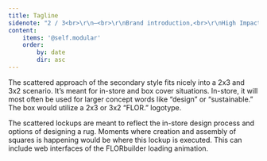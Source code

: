 ```yaml
---
title: Tagline
sidenote: "2 / 3<br>\r\n—<br>\r\nBrand introduction,<br>\r\nHigh Impact Moment"
content:
    items: '@self.modular'
    order:
        by: date
        dir: asc
---
```


The scattered approach of the secondary style fits nicely into a 2x3 and 3x2 scenario. It’s meant for in-store and box cover situations. In-store, it will most often be used for larger concept words like “design” or “sustainable.” The box would utilize a 2x3 or 3x2 “FLOR.” logotype.

The scattered lockups are meant to reflect the in-store design process and options of designing a rug. Moments where creation and assembly of squares is happening would be where this lockup is executed. This can include web interfaces of the FLORbuilder loading animation.